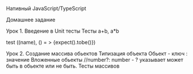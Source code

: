 Нативный JavaScript/TypeScript

Домашнее задание

Урок 1. Введение в Unit тесты
Тесты a+b, a*b

test ((name), () = > {expect().tobe()})

Урок 2. Создание массива обьектов 
Типизация объекта
Обьект - ключ : значение
Вложенные обьекты
//number?: number - ? указывает может быть в обьекте или не быть.
Тесты массивов

